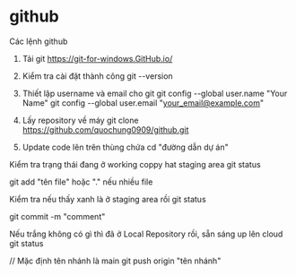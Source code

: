 # github
Các lệnh github

1. Tải git
https://git-for-windows.GitHub.io/

2. Kiểm tra cài đặt thành công
git --version

3. Thiết lập username và email cho git
git config --global user.name "Your Name"
git config --global user.email "your_email@example.com"

4. Lấy repository về máy 
git clone https://github.com/quochung0909/github.git

5. Update code lên trên thùng chứa
cd "đường dẫn dự án"

Kiểm tra trạng thái đang ở working coppy hat staging area
git status 

git add "tên file" hoặc "." nếu nhiều file

Kiểm tra nếu thấy xanh là ở staging area rồi 
git status 

git commit -m "comment" 

Nếu trắng không có gì thì đã ở Local Repository rồi, sẵn sáng up lên cloud
git status 

// Mặc định tên nhánh là main
git push origin "tên nhánh"

